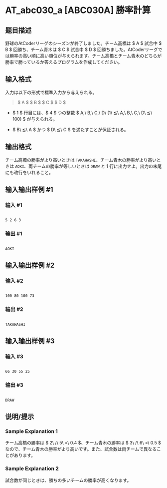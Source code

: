 # AT_abc030_a [ABC030A] 勝率計算

## 题目描述

[problemUrl]: https://atcoder.jp/contests/abc030/tasks/abc030_a

野球のAtCoderリーグのシーズンが終了しました。チーム高橋は $ A $ 試合中 $ B $ 回勝ち、チーム青木は $ C $ 試合中 $ D $ 回勝ちました。AtCoderリーグでは勝率の高い順に高い順位が与えられます。チーム高橋とチーム青木のどちらが勝率で勝っているか答えるプログラムを作成してください。

## 输入格式

入力は以下の形式で標準入力から与えられる。

> $ A $ $ B $ $ C $ $ D $

- $ 1 $ 行目には、$ 4 $ つの整数 $ A,\ B,\ C,\ D\ (1\ ≦\ A,\ B,\ C,\ D\ ≦\ 100) $ が与えられる。
- $ B\ ≦\ A $ かつ $ D\ ≦\ C $ を満たすことが保証される。

## 输出格式

チーム高橋の勝率がより高いときは `TAKAHASHI`、チーム青木の勝率がより高いときは `AOKI`、両チームの勝率が等しいときは `DRAW` と 1 行に出力せよ。出力の末尾にも改行をいれること。

## 输入输出样例 #1

### 输入 #1

```
5 2 6 3
```

### 输出 #1

```
AOKI
```

## 输入输出样例 #2

### 输入 #2

```
100 80 100 73
```

### 输出 #2

```
TAKAHASHI
```

## 输入输出样例 #3

### 输入 #3

```
66 30 55 25
```

### 输出 #3

```
DRAW
```

## 说明/提示

### Sample Explanation 1

チーム高橋の勝率は $ 2\ /\ 5\ =\ 0.4 $、チーム青木の勝率は $ 3\ /\ 6\ =\ 0.5 $ なので、チーム青木の勝率がより高いです。また、試合数は両チームで異なることがあります。

### Sample Explanation 2

試合数が同じときは、勝ちの多いチームの勝率が高くなります。